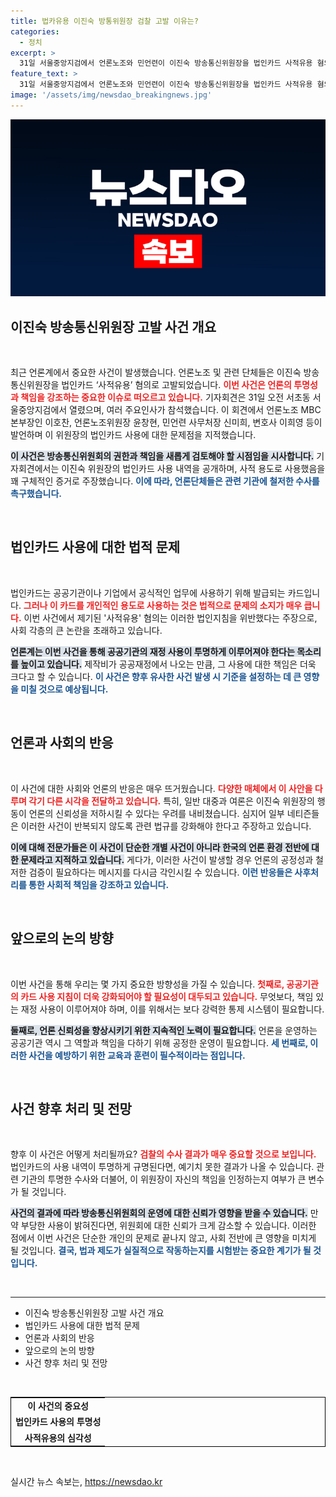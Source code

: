 ```yaml
---
title: 법카유용 이진숙 방통위원장 검찰 고발 이유는?
categories:
  - 정치
excerpt: >
  31일 서울중앙지검에서 언론노조와 민언련이 이진숙 방송통신위원장을 법인카드 사적유용 혐의로 고발했습니다. 진실의 행방은? 클릭해서 확인하세요!
feature_text: >
  31일 서울중앙지검에서 언론노조와 민언련이 이진숙 방송통신위원장을 법인카드 사적유용 혐의로 고발했습니다. 진실의 행방은? 클릭해서 확인하세요!
image: '/assets/img/newsdao_breakingnews.jpg'
---
```


<p><img src="/assets/img/newsdao_breakingnews.jpg" alt="ranknews 속보" /></p>

<h2 data-ke-size="size26">이진숙 방송통신위원장 고발 사건 개요</h2>

<p data-ke-size="size16">&nbsp;</p>

<p>최근 언론계에서 중요한 사건이 발생했습니다. 언론노조 및 관련 단체들은 이진숙 방송통신위원장을 법인카드 ‘사적유용’ 혐의로 고발되었습니다. <b><span style="color: #ee2323;">이번 사건은 언론의 투명성과 책임을 강조하는 중요한 이슈로 떠오르고 있습니다.</span></b> 기자회견은 31일 오전 서초동 서울중앙지검에서 열렸으며, 여러 주요인사가 참석했습니다. 이 회견에서 언론노조 MBC본부장인 이호찬, 언론노조위원장 윤창현, 민언련 사무처장 신미희, 변호사 이희영 등이 발언하며 이 위원장의 법인카드 사용에 대한 문제점을 지적했습니다. </p>

<p><b><span style="background-color: #21538527;">이 사건은 방송통신위원회의 권한과 책임을 새롭게 검토해야 할 시점임을 시사합니다.</span></b> 기자회견에서는 이진숙 위원장의 법인카드 사용 내역을 공개하며, 사적 용도로 사용했음을 꽤 구체적인 증거로 주장했습니다. <b><span style="color: #1a5490;">이에 따라, 언론단체들은 관련 기관에 철저한 수사를 촉구했습니다.</span></b></p>

<p data-ke-size="size16">&nbsp;</p>

<h2 data-ke-size="size26">법인카드 사용에 대한 법적 문제</h2>

<p data-ke-size="size16">&nbsp;</p>

<p>법인카드는 공공기관이나 기업에서 공식적인 업무에 사용하기 위해 발급되는 카드입니다. <b><span style="color: #ee2323;">그러나 이 카드를 개인적인 용도로 사용하는 것은 법적으로 문제의 소지가 매우 큽니다.</span></b> 이번 사건에서 제기된 '사적유용' 혐의는 이러한 법인지침을 위반했다는 주장으로, 사회 각층의 큰 논란을 초래하고 있습니다. </p>

<p><b><span style="background-color: #21538527;">언론계는 이번 사건을 통해 공공기관의 재정 사용이 투명하게 이루어져야 한다는 목소리를 높이고 있습니다.</span></b> 제작비가 공공재정에서 나오는 만큼, 그 사용에 대한 책임은 더욱 크다고 할 수 있습니다. <b><span style="color: #1a5490;">이 사건은 향후 유사한 사건 발생 시 기준을 설정하는 데 큰 영향을 미칠 것으로 예상됩니다.</span></b></p>

<p data-ke-size="size16">&nbsp;</p>

<h2 data-ke-size="size26">언론과 사회의 반응</h2>

<p data-ke-size="size16">&nbsp;</p>

<p>이 사건에 대한 사회와 언론의 반응은 매우 뜨거웠습니다. <b><span style="color: #ee2323;">다양한 매체에서 이 사안을 다루며 각기 다른 시각을 전달하고 있습니다.</span></b> 특히, 일반 대중과 여론은 이진숙 위원장의 행동이 언론의 신뢰성을 저하시킬 수 있다는 우려를 내비쳤습니다. 심지어 일부 네티즌들은 이러한 사건이 반복되지 않도록 관련 법규를 강화해야 한다고 주장하고 있습니다. </p>

<p><b><span style="background-color: #21538527;">이에 대해 전문가들은 이 사건이 단순한 개별 사건이 아니라 한국의 언론 환경 전반에 대한 문제라고 지적하고 있습니다.</span></b> 게다가, 이러한 사건이 발생할 경우 언론의 공정성과 철저한 검증이 필요하다는 메시지를 다시금 각인시킬 수 있습니다. <b><span style="color: #1a5490;">이런 반응들은 사후처리를 통한 사회적 책임을 강조하고 있습니다.</span></b></p>

<p data-ke-size="size16">&nbsp;</p>

<h2 data-ke-size="size26">앞으로의 논의 방향</h2>

<p data-ke-size="size16">&nbsp;</p>

<p>이번 사건을 통해 우리는 몇 가지 중요한 방향성을 가질 수 있습니다. <b><span style="color: #ee2323;">첫째로, 공공기관의 카드 사용 지침이 더욱 강화되어야 할 필요성이 대두되고 있습니다.</span></b> 무엇보다, 책임 있는 재정 사용이 이루어져야 하며, 이를 위해서는 보다 강력한 통제 시스템이 필요합니다. </p>

<p><b><span style="background-color: #21538527;">둘째로, 언론 신뢰성을 향상시키기 위한 지속적인 노력이 필요합니다.</span></b> 언론을 운영하는 공공기관 역시 그 역할과 책임을 다하기 위해 공정한 운영이 필요합니다. <b><span style="color: #1a5490;">세 번째로, 이러한 사건을 예방하기 위한 교육과 훈련이 필수적이라는 점입니다.</span></b> </p>

<p data-ke-size="size16">&nbsp;</p>

<h2 data-ke-size="size26">사건 향후 처리 및 전망</h2>

<p data-ke-size="size16">&nbsp;</p>

<p>향후 이 사건은 어떻게 처리될까요? <b><span style="color: #ee2323;">검찰의 수사 결과가 매우 중요할 것으로 보입니다.</span></b> 법인카드의 사용 내역이 투명하게 규명된다면, 예기치 못한 결과가 나올 수 있습니다. 관련 기관의 투명한 수사와 더불어, 이 위원장이 자신의 책임을 인정하는지 여부가 큰 변수가 될 것입니다. </p>

<p><b><span style="background-color: #21538527;">사건의 결과에 따라 방송통신위원회의 운영에 대한 신뢰가 영향을 받을 수 있습니다.</span></b> 만약 부당한 사용이 밝혀진다면, 위원회에 대한 신뢰가 크게 감소할 수 있습니다. 이러한 점에서 이번 사건은 단순한 개인의 문제로 끝나지 않고, 사회 전반에 큰 영향을 미치게 될 것입니다. <b><span style="color: #1a5490;">결국, 법과 제도가 실질적으로 작동하는지를 시험받는 중요한 계기가 될 것입니다.</span></b></p>

<p data-ke-size="size16">&nbsp;</p>

<hr />

<ul>
<li>이진숙 방송통신위원장 고발 사건 개요</li>
<li>법인카드 사용에 대한 법적 문제</li>
<li>언론과 사회의 반응</li>
<li>앞으로의 논의 방향</li>
<li>사건 향후 처리 및 전망</li>
</ul>

<p data-ke-size="size16">&nbsp;</p>

<table style="width:100%; border:1px solid black;">
<tr>
<td style="text-align: center; height: 17px;"><b>이 사건의 중요성</b></td>
</tr>
<tr>
<td style="text-align: center; height: 17px;"><b>법인카드 사용의 투명성</b></td>
</tr>
<tr>
<td style="text-align: center; height: 17px;"><b>사적유용의 심각성</b></td>
</tr>
</table>

<p data-ke-size="size16">&nbsp;</p>
실시간 뉴스 속보는, <a href="https://newsdao.kr" rel="dofollow">https://newsdao.kr</a>


